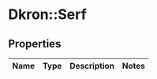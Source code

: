 # Dkron::Serf

## Properties
Name | Type | Description | Notes
------------ | ------------- | ------------- | -------------


